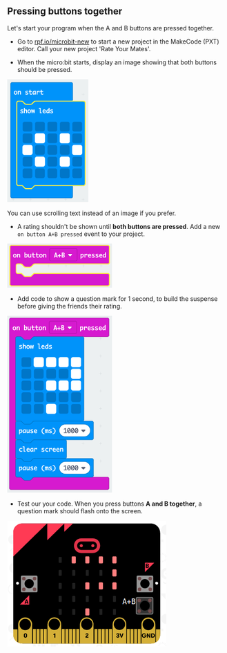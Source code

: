 ## Pressing buttons together

Let's start your program when the A and B buttons are pressed together.

+ Go to <a href="https://rpf.io/microbit-new" target="_blank">rpf.io/microbit-new</a> to start a new project in the MakeCode (PXT) editor. Call your new project 'Rate Your Mates'.

+ When the micro:bit starts, display an image showing that both buttons should be pressed.

![skærmbillede](images/rate-start-img.png)

You can use scrolling text instead of an image if you prefer.

+ A rating shouldn't be shown until **both buttons are pressed**. Add a new `on button A+B pressed` event to your project.

![skærmbillede](images/rate-ab.png)

+ Add code to show a question mark for 1 second, to build the suspense before giving the friends their rating.

![screenshots](images/rate-question.png)

+ Test our your code. When you press buttons **A and B together**, a question mark should flash onto the screen.

![skærmbillede](images/rate-question-test.png)